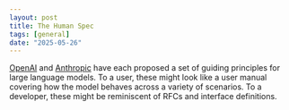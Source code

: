 ```yaml
---
layout: post
title: The Human Spec
tags: [general]
date: "2025-05-26"
---
```


[OpenAI](https://model-spec.openai.com/2025-04-11.html) and [Anthropic](https://www.anthropic.com/news/claudes-constitution) have each proposed a set of guiding principles for large language models. To a user, these might look like a user manual covering how the model behaves across a variety of scenarios. To a developer, these might be reminiscent of RFCs and interface definitions.